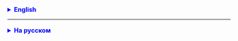 <details style="margin-top: 16px">
  <summary style="cursor: pointer; color: blue;"><b>English</b></summary>

1. Create an anonymous class that implements `Comparator<String>`. Compare strings based on the number of vowel letters.
    - **Hint**: Use the `charAt()` method to iterate through each character in the string and count the vowels.

2. Using a lambda expression, implement a `Comparator<String>` that compares strings based on the number of consonant
   letters.
    - **Hint**: You can also use the `charAt()` method to count consonants.

3. **Predicates**: Create a predicate that checks whether an integer is a power of two.
    - **Hint**: A number is a power of two if `n & (n - 1) == 0` and `n > 0`.

4.

**Task**:  
You have a `Student` class with fields `name` (name), `age` (age), and `gpa` (grade point average). Your task is to
write a program that can filter and sort a list of students based on various criteria.

**Subtasks**:

1. **Predicate**: Create a predicate that checks whether the student is of legal age (age 18 and above).
2. **Lambda Expression and Comparator**: Using a lambda expression, create a comparator that sorts the students based on
   their grade point average (GPA) in descending order.
3. **Final Task**: Create a method that takes an array of students and uses the predicate and comparator to:
    - Filter the list, leaving only students who are of legal age.
    - Sort the filtered list based on grade point average in descending order.

</details>

<hr>

<details style="margin-top: 16px">
  <summary style="cursor: pointer; color: blue;"><b>На русском</b></summary>

1. Создайте анонимный класс, реализующий `Comparator<String>`. Сравнивайте строки по количеству гласных букв.
    - **Подсказка**: Используйте метод `charAt()` для прохода по каждому символу строки и подсчета гласных.
2. Используя лямбда-выражение, реализуйте `Comparator<String>`, который сравнивает строки по количеству согласных букв.
    - **Подсказка**: Также можно использовать метод `charAt()` для подсчета согласных.
~~3. **Предикаты**: Создайте предикат, который проверяет, является ли целое число степенью двойки.
    - **Подсказка**: Число является степенью двойки, если `n & (n - 1) == 0` и `n > 0`.~~
4. У вас есть класс `Student` с полями `name` (имя), `age` (возраст), и `gpa` (средний балл). Ваша задача — написать
   программу, которая сможет фильтровать и сортировать список студентов по различным критериям.

**Подзадачи:**

~~1. **Предикат**: Создайте предикат, который проверяет, является ли студент совершеннолетним (возраст 18 и выше).~~
1. Создайте метод, который проверяет, является ли студент совершеннолетним (возраст 18 и выше).
2. **Лямбда-выражение и Comparator**: Используя лямбда-выражение, создайте компаратор, который сортирует студентов по
   среднему баллу (GPA) в убывающем порядке.
3. **Итоговая задача**: Создайте метод, который принимает массив студентов и использует предикат и компаратор для:
    - Фильтрации списка, оставляя только совершеннолетних студентов.
    - Сортировки отфильтрованного списка по среднему баллу в убывающем порядке.

</details>
